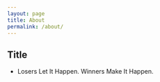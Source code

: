 ```yaml
---
layout: page
title: About
permalink: /about/
---
```


## Title

- Losers Let It Happen.  Winners Make It Happen.
